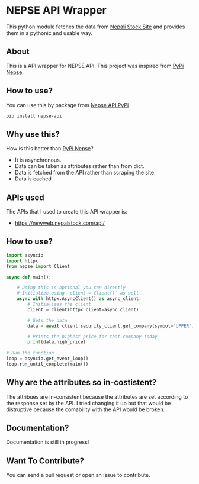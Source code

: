 # NEPSE API Wrapper

This python module fetches the data from [Nepali Stock Site](https://newweb.nepalstock.com/) and provides them in a pythonic
and usable way.


## About

This is a API wrapper for NEPSE API. This project was inspired from [PyPi Nepse](https://github.com/pyFrappe/nepse). 

## How to use?

You can use this by package from [Nepse API PyPi](https://pypi.org/project/nepse-api/)
```sh
pip install nepse-api
```

## Why use this?

How is this better than [PyPi Nepse](https://github.com/pyFrappe/nepse)?
- It is asynchronous.
- Data can be taken as attributes rather than from dict.
- Data is fetched from the API rather than scraping the site.
- Data is cached 

## APIs used

The APIs that I used to create this API wrapper is:
- https://newweb.nepalstock.com/api/

## How to use?

```py
import asyncio
import httpx
from nepse import Client

async def main():

    # Doing this is optional you can directly
    # Initialize using `client = Client()` as well
    async with httpx.AsyncClient() as async_client:
        # Initializes the client
        client = Client(httpx_client=async_client)

        # Gets the data
        data = await client.security_client.get_company(symbol="UPPER")

        # Prints the highest price for that company today
        print(data.high_price)
    
# Run the function
loop = asyncio.get_event_loop()
loop.run_until_complete(main())
```

## Why are the attributes so in-costistent?

The attribues are in-consistent because the attributes are set according to the response set by the API. I tried changing 
it up but that would be distruptive because the comability with the API would be broken. 

## Documentation?

Documentation is still in progress!

## Want To Contribute?

You can send a pull request or open an issue to contribute.